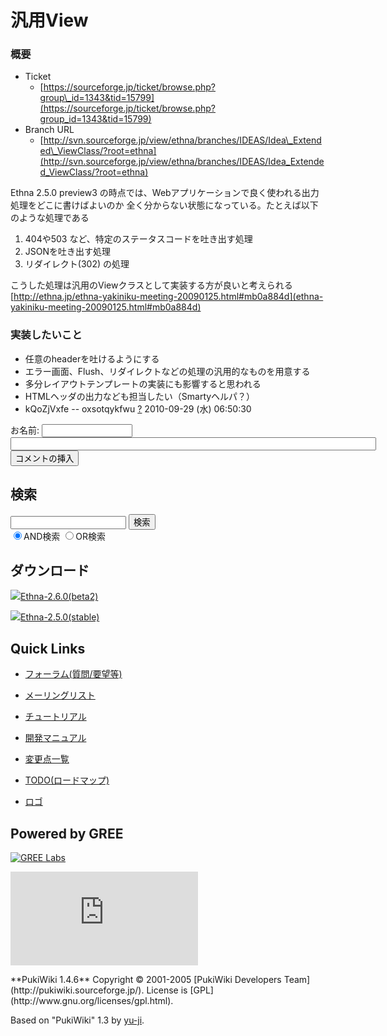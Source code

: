 # 汎用View
### 概要 [](ethna-document-ideas-extended_viewclass.html#m19384a2 "m19384a2")

- Ticket
  - [https://sourceforge.jp/ticket/browse.php?group\_id=1343&tid=15799](https://sourceforge.jp/ticket/browse.php?group_id=1343&tid=15799)
- Branch URL
  - [http://svn.sourceforge.jp/view/ethna/branches/IDEAS/Idea\_Extended\_ViewClass/?root=ethna](http://svn.sourceforge.jp/view/ethna/branches/IDEAS/Idea_Extended_ViewClass/?root=ethna)

Ethna 2.5.0 preview3 の時点では、Webアプリケーションで良く使われる出力処理をどこに書けばよいのか 全く分からない状態になっている。たとえば以下のような処理である

1. 404や503 など、特定のステータスコードを吐き出す処理
2. JSONを吐き出す処理
3. リダイレクト(302) の処理

こうした処理は汎用のViewクラスとして実装する方が良いと考えられる [http://ethna.jp/ethna-yakiniku-meeting-20090125.html#mb0a884d](ethna-yakiniku-meeting-20090125.html#mb0a884d)

### 実装したいこと [](ethna-document-ideas-extended_viewclass.html#w20c481c "w20c481c")

- 任意のheaderを吐けるようにする
- エラー画面、Flush、リダイレクトなどの処理の汎用的なものを用意する
- 多分レイアウトテンプレートの実装にも影響すると思われる
- HTMLヘッダの出力なども担当したい（Smartyヘルパ？）
- kQoZjVxfe -- oxsotqykfwu [?](cmd=edit&page=oxsotqykfwu&refer=ethna-document-ideas-extended_viewclass.html) 2010-09-29 (水) 06:50:30
  
<form action="http://ethna.jp/index.php" method="post"> 
<div><input type="hidden" name="encode_hint" value="ぷ"></div>
 <div>
  <input type="hidden" name="plugin" value="comment">
  <input type="hidden" name="refer" value="ethna-document-ideas-extended_viewclass">
  <input type="hidden" name="comment_no" value="0">
  <input type="hidden" name="nodate" value="0">
  <input type="hidden" name="above" value="1">
  <input type="hidden" name="digest" value="b8d4fb68fff3a1d5b6df508abe3c3b52">
  <label for="_p_comment_name_0">お名前: </label><input type="text" name="name" id="_p_comment_name_0" size="15">

  <input type="text" name="msg" id="_p_comment_comment_0" size="70">
  <input type="submit" name="comment" value="コメントの挿入">
 </div>
</form>
<!-- ??END id:body -->
<!-- ??BEGIN id:summary --><!-- ??END id:note -->
<!-- ??BEGIN id:trackback -->
<!-- ?? END id:trackback --><!-- ?? END id:attach -->
<!-- ?? END id:summary -->
<!-- ??END id:content -->
<!-- ?? END id:wrap_content --><!-- ??sidebar?? ========================================================== -->
<!-- ??BEGIN id:wrap_sidebar -->

<!-- ??BEGIN id:search_form -->

## 検索

<form action="http://ethna.jp/index.php?cmd=search" method="post">
            <input type="hidden" name="encode_hint" value="??">
            <input type="text" name="word" value="" size="20">
            <input type="submit" value="検索"><br>
            <input type="radio" name="type" value="AND" checked id="and_search"><label for="and_search">AND検索</label>
            <input type="radio" name="type" value="OR" id="or_search"><label for="or_search">OR検索</label>
    </form>

<!-- END id:search_form -->
<!-- ??BEGIN id:download_link -->

## ダウンロード

[![](image/minilogo.gif)Ethna-2.6.0(beta2)](ethna-download.html)

[![](image/minilogo.gif)Ethna-2.5.0(stable)](ethna-download.html)

<!-- END id:download_link -->
<!-- ??BEGIN id:download_link -->

## Quick Links

- [フォーラム(質問/要望等)](ethna-community-forum.html)
- [メーリングリスト](http://ml.ethna.jp/mailman/listinfo/users)

- [チュートリアル](ethna-document-tutorial.html)
- [開発マニュアル](ethna-document-dev_guide.html)
- [変更点一覧](ethna-document-changes.html)

- [TODO(ロードマップ)](TODO.html)
- [ロゴ](ethna-logo.html)

<!-- END id:download_link -->
<!-- ??BEGIN id:search_form -->

## Powered by GREE

 [![GREE Labs](http://labs.gree.jp/image/greelabs_logo.gif)](http://labs.gree.jp/)

<!-- END id:search_form -->
 [![SourceForge.jp](http://sourceforge.jp/sflogo.php?group_id=1343)](http://sourceforge.jp/)

<!-- ??END id:sidebar -->
<!-- ??END id:wrap_sidebar -->
<!-- ??END id:main --><!-- ?? Footer ?? ========================================================== -->
<!-- ??BEGIN id:footer -->
<!-- ??BEGIN id:copyright --> **PukiWiki 1.4.6** Copyright © 2001-2005 [PukiWiki Developers Team](http://pukiwiki.sourceforge.jp/). License is [GPL](http://www.gnu.org/licenses/gpl.html).  
 Based on "PukiWiki" 1.3 by [yu-ji](http://factage.com/yu-ji/).
<!-- ??END id:copyright -->
<!-- ??END id:footer --><!-- ?? END ?? ============================================================= -->
<!-- ??END id:wrapper -->
